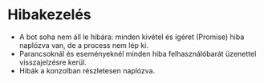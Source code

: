 # Hibakezelés

- A bot soha nem áll le hibára: minden kivétel és ígéret (Promise) hiba naplózva van, de a process nem lép ki.
- Parancsoknál és eseményeknél minden hiba felhasználóbarát üzenettel visszajelzésre kerül.
- Hibák a konzolban részletesen naplózva.
